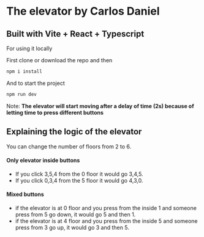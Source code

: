 # The elevator by Carlos Daniel

## Built with Vite + React + Typescript

For using it locally

First clone or download the repo and then

```bash
npm i install
```
And to start the project
```bash
npm run dev
```
<span>Note: <b>The elevator will start moving after a delay of time (2s) because of letting time to press different buttons</b><span>
## Explaining the logic of the elevator
You can change the number of floors from 2 to 6.
#### Only elevator inside buttons
- If you click 3,5,4 from the 0 floor it would go 3,4,5.
- If you click 0,3,4 from the 5 floor it would go 4,3,0.

#### Mixed buttons
- if the elevator is at 0 floor and you press from the inside 1 and someone press from 5 go down, it would go 5 and then 1.
- if the elevator is at 4 floor and you press from the inside 5 and someone press from 3 go up, it would go 3 and then 5.
